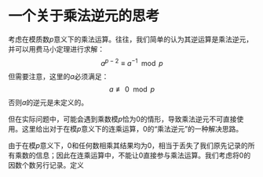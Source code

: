 # 一个关于乘法逆元的思考

考虑在模质数$p$意义下的乘法运算。往往，我们简单的认为其逆运算是乘法逆元，并可以用费马小定理进行求解：
$$
a^{p-2} \equiv a^{-1} \mod p
$$
但需要注意，这里的$a$必须满足：
$$
a \not \equiv 0 \mod p
$$
否则$a$的逆元是未定义的。

但在实际问题中，可能会遇到乘数模$p$恰为$0$的情形，导致乘法逆元不可直接使用。这里给出对于在模$p$意义下的连乘运算，$0$的“乘法逆元”的一种解决思路。

由于在模$p$意义下，$0$和任何数相乘其结果均为$0$，相当于丢失了我们原先记录的所有乘数的信息；因此在连乘运算中，不能让$0$直接参与乘法运算。我们考虑将$0$的因数个数另行记录。定义